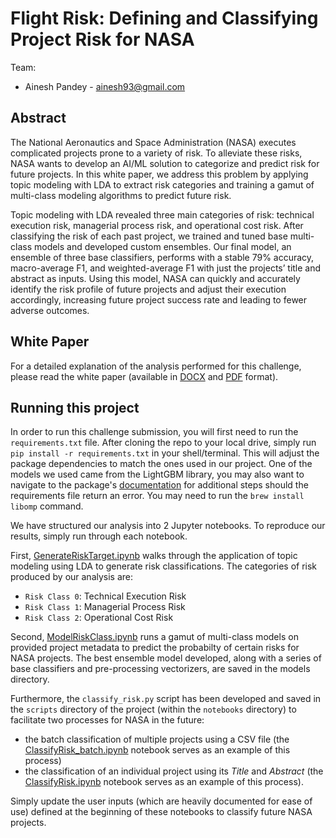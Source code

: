 # Flight Risk: Defining and Classifying Project Risk for NASA

Team: 
- Ainesh Pandey - ainesh93@gmail.com

## Abstract

The National Aeronautics and Space Administration (NASA) executes complicated projects prone to a variety of risk. To alleviate these risks, NASA wants to develop an AI/ML solution to categorize and predict risk for future projects. In this white paper, we address this problem by applying topic modeling with LDA to extract risk categories and training a gamut of multi-class modeling algorithms to predict future risk.

Topic modeling with LDA revealed three main categories of risk: technical execution risk, managerial process risk, and operational cost risk. After classifying the risk of each past project, we trained and tuned base multi-class models and developed custom ensembles. Our final model, an ensemble of three base classifiers, performs with a stable 79% accuracy, macro-average F1, and weighted-average F1 with just the projects’ title and abstract as inputs. Using this model, NASA can quickly and accurately identify the risk profile of future projects and adjust their execution accordingly, increasing future project success rate and leading to fewer adverse outcomes.

## White Paper

For a detailed explanation of the analysis performed for this challenge, please read the white paper (available in [DOCX](https://github.com/ainesh1993/riskyspacebusiness/blob/main/Flight%20Risk%20-%20White%20Paper.docx) and [PDF](https://github.com/ainesh1993/riskyspacebusiness/blob/main/Flight%20Risk%20-%20White%20Paper.pdf) format).

## Running this project

In order to run this challenge submission, you will first need to run the `requirements.txt` file. After cloning the repo to your local drive, simply run `pip install -r requirements.txt` in your shell/terminal. This will adjust the package dependencies to match the ones used in our project. One of the models we used came from the LightGBM library, you may also want to navigate to the package's [documentation](https://lightgbm.readthedocs.io/en/latest/Installation-Guide.html) for additional steps should the requirements file return an error. You may need to run the `brew install libomp` command.

We have structured our analysis into 2 Jupyter notebooks. To reproduce our results, simply run through each notebook.

First, [GenerateRiskTarget.ipynb](https://github.com/ainesh1993/riskyspacebusiness/blob/main/notebooks/GenerateRiskTarget.ipynb) walks through the application of topic modeling using LDA to generate risk classifications. The categories of risk produced by our analysis are:
- `Risk Class 0`: Technical Execution Risk
- `Risk Class 1`: Managerial Process Risk
- `Risk Class 2`: Operational Cost Risk

Second, [ModelRiskClass.ipynb](https://github.com/ainesh1993/riskyspacebusiness/blob/main/notebooks/ModelRiskClass.ipynb) runs a gamut of multi-class models on provided project metadata to predict the probabilty of certain risks for NASA projects. The best ensemble model developed, along with a series of base classifiers and pre-processing vectorizers, are saved in the models directory.

Furthermore, the `classify_risk.py` script has been developed and saved in the `scripts` directory of the project (within the `notebooks` directory) to facilitate two processes for NASA in the future:
- the batch classification of multiple projects using a CSV file (the [ClassifyRisk_batch.ipynb](https://github.com/ainesh1993/riskyspacebusiness/blob/main/notebooks/ClassifyRisk_batch.ipynb) notebook serves as an example of this process)
- the classification of an individual project using its *Title* and *Abstract* (the [ClassifyRisk.ipynb](https://github.com/ainesh1993/riskyspacebusiness/blob/main/notebooks/ClassifyRisk.ipynb) notebook serves as an example of this process).

Simply update the user inputs (which are heavily documented for ease of use) defined at the beginning of these notebooks to classify future NASA projects.